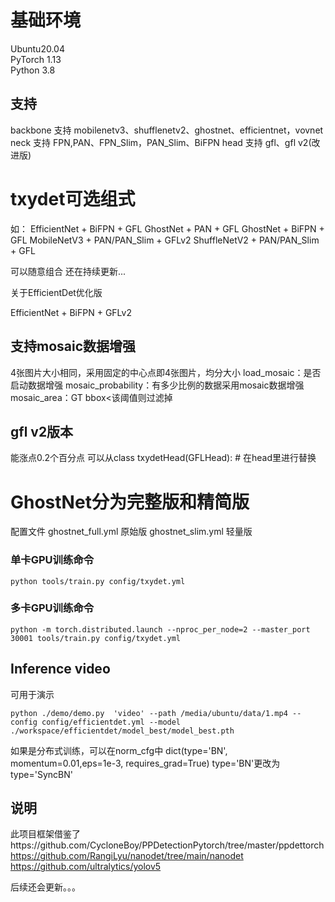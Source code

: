 
# 基础环境
Ubuntu20.04<br>
PyTorch 1.13<br>
Python 3.8<br>

## 支持
backbone 支持 mobilenetv3、shufflenetv2、ghostnet、efficientnet，vovnet
neck 支持 FPN,PAN、FPN_Slim，PAN_Slim、BiFPN
head 支持 gfl、gfl v2(改进版)

# txydet可选组式
如：
EfficientNet + BiFPN + GFL
GhostNet + PAN + GFL
GhostNet + BiFPN + GFL
MobileNetV3 + PAN/PAN_Slim + GFLv2
ShuffleNetV2 + PAN/PAN_Slim + GFL

可以随意组合
还在持续更新...


关于EfficientDet优化版

EfficientNet + BiFPN + GFLv2

## 支持mosaic数据增强
4张图片大小相同，采用固定的中心点即4张图片，均分大小
load_mosaic：是否启动数据增强
mosaic_probability：有多少比例的数据采用mosaic数据增强
mosaic_area：GT bbox<该阈值则过滤掉

## gfl v2版本
能涨点0.2个百分点
可以从class txydetHead(GFLHead): # 在head里进行替换


# GhostNet分为完整版和精简版
配置文件 
ghostnet_full.yml 原始版
ghostnet_slim.yml 轻量版



### 单卡GPU训练命令
```
python tools/train.py config/txydet.yml
```

### 多卡GPU训练命令
```
python -m torch.distributed.launch --nproc_per_node=2 --master_port 30001 tools/train.py config/txydet.yml
```
## Inference video
可用于演示<br>
```
python ./demo/demo.py  'video' --path /media/ubuntu/data/1.mp4 --config config/efficientdet.yml --model ./workspace/efficientdet/model_best/model_best.pth
```


如果是分布式训练，可以在norm_cfg中
dict(type='BN', momentum=0.01,eps=1e-3, requires_grad=True)
type='BN'更改为 type='SyncBN'

## 说明
此项目框架借鉴了https://github.com/CycloneBoy/PPDetectionPytorch/tree/master/ppdettorch
https://github.com/RangiLyu/nanodet/tree/main/nanodet
https://github.com/ultralytics/yolov5


后续还会更新。。。

